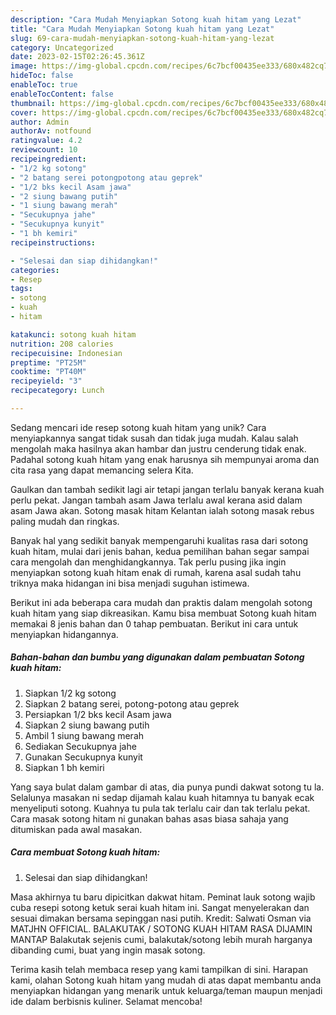 ```yaml
---
description: "Cara Mudah Menyiapkan Sotong kuah hitam yang Lezat"
title: "Cara Mudah Menyiapkan Sotong kuah hitam yang Lezat"
slug: 69-cara-mudah-menyiapkan-sotong-kuah-hitam-yang-lezat
category: Uncategorized
date: 2023-02-15T02:26:45.361Z
image: https://img-global.cpcdn.com/recipes/6c7bcf00435ee333/680x482cq70/sotong-kuah-hitam-foto-resep-utama.jpg
hideToc: false
enableToc: true
enableTocContent: false
thumbnail: https://img-global.cpcdn.com/recipes/6c7bcf00435ee333/680x482cq70/sotong-kuah-hitam-foto-resep-utama.jpg
cover: https://img-global.cpcdn.com/recipes/6c7bcf00435ee333/680x482cq70/sotong-kuah-hitam-foto-resep-utama.jpg
author: Admin
authorAv: notfound
ratingvalue: 4.2
reviewcount: 10
recipeingredient:
- "1/2 kg sotong"
- "2 batang serei potongpotong atau geprek"
- "1/2 bks kecil Asam jawa"
- "2 siung bawang putih"
- "1 siung bawang merah"
- "Secukupnya jahe"
- "Secukupnya kunyit"
- "1 bh kemiri"
recipeinstructions:

- "Selesai dan siap dihidangkan!"
categories:
- Resep
tags:
- sotong
- kuah
- hitam

katakunci: sotong kuah hitam 
nutrition: 208 calories
recipecuisine: Indonesian
preptime: "PT25M"
cooktime: "PT40M"
recipeyield: "3"
recipecategory: Lunch

---
```





Sedang mencari ide resep sotong kuah hitam yang unik? Cara menyiapkannya sangat tidak susah dan tidak juga mudah. Kalau salah mengolah maka hasilnya akan hambar dan justru cenderung tidak enak. Padahal sotong kuah hitam yang enak harusnya sih mempunyai aroma dan cita rasa yang dapat memancing selera Kita.





Gaulkan dan tambah sedikit lagi air tetapi jangan terlalu banyak kerana kuah perlu pekat. Jangan tambah asam Jawa terlalu awal kerana asid dalam asam Jawa akan. Sotong masak hitam Kelantan ialah sotong masak rebus paling mudah dan ringkas.

Banyak hal yang sedikit banyak mempengaruhi kualitas rasa dari sotong kuah hitam, mulai dari jenis bahan, kedua pemilihan bahan segar sampai cara mengolah dan menghidangkannya. Tak perlu pusing jika ingin menyiapkan sotong kuah hitam enak di rumah, karena asal sudah tahu triknya maka hidangan ini bisa menjadi suguhan istimewa.






Berikut ini ada beberapa cara mudah dan praktis dalam mengolah sotong kuah hitam yang siap dikreasikan. Kamu bisa membuat Sotong kuah hitam memakai 8 jenis bahan dan 0 tahap pembuatan. Berikut ini cara untuk menyiapkan hidangannya.

<!--inarticleads1-->

##### Bahan-bahan dan bumbu yang digunakan dalam pembuatan Sotong kuah hitam:

1. Siapkan 1/2 kg sotong
1. Siapkan 2 batang serei, potong-potong atau geprek
1. Persiapkan 1/2 bks kecil Asam jawa
1. Siapkan 2 siung bawang putih
1. Ambil 1 siung bawang merah
1. Sediakan Secukupnya jahe
1. Gunakan Secukupnya kunyit
1. Siapkan 1 bh kemiri


Yang saya bulat dalam gambar di atas, dia punya pundi dakwat sotong tu la. Selalunya masakan ni sedap dijamah kalau kuah hitamnya tu banyak ecak menyeliputi sotong. Kuahnya tu pula tak terlalu cair dan tak terlalu pekat. Cara masak sotong hitam ni gunakan bahas asas biasa sahaja yang ditumiskan pada awal masakan. 

<!--inarticleads2-->

##### Cara membuat Sotong kuah hitam:


1. Selesai dan siap dihidangkan!

Masa akhirnya tu baru dipicitkan dakwat hitam. Peminat lauk sotong wajib cuba resepi sotong ketuk serai kuah hitam ini. Sangat menyelerakan dan sesuai dimakan bersama sepinggan nasi putih. Kredit: Salwati Osman via MATJHN OFFICIAL. BALAKUTAK / SOTONG KUAH HITAM RASA DIJAMIN MANTAP Balakutak sejenis cumi, balakutak/sotong lebih murah harganya dibanding cumi, buat yang ingin masak sotong. 

Terima kasih telah membaca resep yang kami tampilkan di sini. Harapan kami, olahan Sotong kuah hitam yang mudah di atas dapat membantu anda menyiapkan hidangan yang menarik untuk keluarga/teman maupun menjadi ide dalam berbisnis kuliner. Selamat mencoba!
